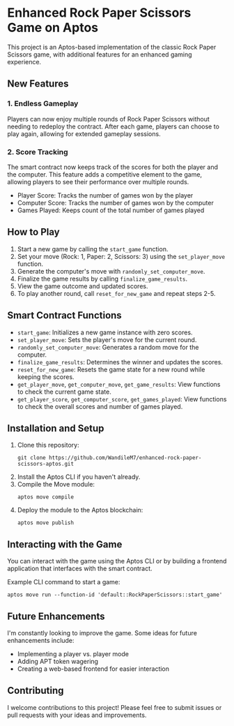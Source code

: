 # Enhanced Rock Paper Scissors Game on Aptos

This project is an Aptos-based implementation of the classic Rock Paper Scissors game, with additional features for an enhanced gaming experience.

## New Features

### 1. Endless Gameplay
Players can now enjoy multiple rounds of Rock Paper Scissors without needing to redeploy the contract. After each game, players can choose to play again, allowing for extended gameplay sessions.

### 2. Score Tracking
The smart contract now keeps track of the scores for both the player and the computer. This feature adds a competitive element to the game, allowing players to see their performance over multiple rounds.

- Player Score: Tracks the number of games won by the player
- Computer Score: Tracks the number of games won by the computer
- Games Played: Keeps count of the total number of games played

## How to Play

1. Start a new game by calling the `start_game` function.
2. Set your move (Rock: 1, Paper: 2, Scissors: 3) using the `set_player_move` function.
3. Generate the computer's move with `randomly_set_computer_move`.
4. Finalize the game results by calling `finalize_game_results`.
5. View the game outcome and updated scores.
6. To play another round, call `reset_for_new_game` and repeat steps 2-5.

## Smart Contract Functions

- `start_game`: Initializes a new game instance with zero scores.
- `set_player_move`: Sets the player's move for the current round.
- `randomly_set_computer_move`: Generates a random move for the computer.
- `finalize_game_results`: Determines the winner and updates the scores.
- `reset_for_new_game`: Resets the game state for a new round while keeping the scores.
- `get_player_move`, `get_computer_move`, `get_game_results`: View functions to check the current game state.
- `get_player_score`, `get_computer_score`, `get_games_played`: View functions to check the overall scores and number of games played.

## Installation and Setup

1. Clone this repository:
   ```
   git clone https://github.com/WandileM7/enhanced-rock-paper-scissors-aptos.git
   ```
2. Install the Aptos CLI if you haven't already.
3. Compile the Move module:
   ```
   aptos move compile
   ```
4. Deploy the module to the Aptos blockchain:
   ```
   aptos move publish
   ```

## Interacting with the Game

You can interact with the game using the Aptos CLI or by building a frontend application that interfaces with the smart contract.

Example CLI command to start a game:
```
aptos move run --function-id 'default::RockPaperScissors::start_game'
```

## Future Enhancements

I'm constantly looking to improve the game. Some ideas for future enhancements include:
- Implementing a player vs. player mode
- Adding APT token wagering
- Creating a web-based frontend for easier interaction

## Contributing

I welcome contributions to this project! Please feel free to submit issues or pull requests with your ideas and improvements.

